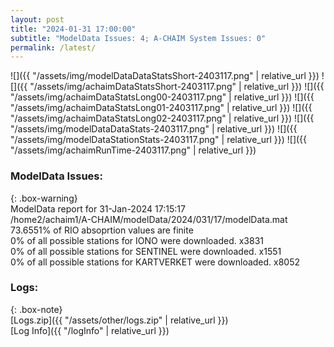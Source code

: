 ```yaml
---
layout: post
title: "2024-01-31 17:00:00"
subtitle: "ModelData Issues: 4; A-CHAIM System Issues: 0"
permalink: /latest/
---
```


![]({{ "/assets/img/modelDataDataStatsShort-2403117.png" | relative_url }})
![]({{ "/assets/img/achaimDataStatsShort-2403117.png" | relative_url }})
![]({{ "/assets/img/achaimDataStatsLong00-2403117.png" | relative_url }})
![]({{ "/assets/img/achaimDataStatsLong01-2403117.png" | relative_url }})
![]({{ "/assets/img/achaimDataStatsLong02-2403117.png" | relative_url }})
![]({{ "/assets/img/modelDataDataStats-2403117.png" | relative_url }})
![]({{ "/assets/img/modelDataStationStats-2403117.png" | relative_url }})
![]({{ "/assets/img/achaimRunTime-2403117.png" | relative_url }})


### ModelData Issues:  
  
{: .box-warning}  
 ModelData report for 31-Jan-2024 17:15:17   
 /home2/achaim1/A-CHAIM/modelData/2024/031/17/modelData.mat   
 73.6551% of RIO absoprtion values are finite   
 0% of all possible stations for IONO were downloaded. x3831   
 0% of all possible stations for SENTINEL were downloaded. x1551   
 0% of all possible stations for KARTVERKET were downloaded. x8052   
  


### Logs:  
  
{: .box-note}  
[Logs.zip]({{ "/assets/other/logs.zip" | relative_url }})  
[Log Info]({{ "/logInfo" | relative_url }})  

